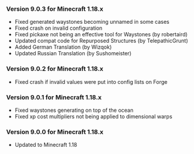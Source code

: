### Version 9.0.3 for Minecraft 1.18.x

- Fixed generated waystones becoming unnamed  in some cases
- Fixed crash on invalid configuration
- Fixed pickaxe not being an effective tool for Waystones (by robertaird)
- Updated compat code for Repurposed Structures (by TelepathicGrunt)
- Added German Translation (by Wizqok)
- Updated Russian Translation (by Sushomeister)

### Version 9.0.2 for Minecraft 1.18.x

- Fixed crash if invalid values were put into config lists on Forge

### Version 9.0.1 for Minecraft 1.18.x

- Fixed waystones generating on top of the ocean
- Fixed xp cost multipliers not being applied to dimensional warps

### Version 9.0.0 for Minecraft 1.18.x

- Updated to Minecraft 1.18